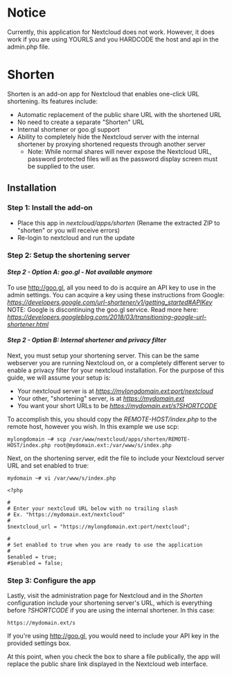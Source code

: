 # Notice
Currently, this application for Nextcloud does not work. However, it does work if you are using YOURLS and you HARDCODE the host and api in the admin.php file.

# Shorten
Shorten is an add-on app for Nextcloud that enables one-click URL shortening. Its features include:
- Automatic replacement of the public share URL with the shortened URL
- No need to create a separate "Shorten" URL
- Internal shortener or goo.gl support
- Ability to completely hide the Nextcloud server with the internal shortener by proxying shortened requests through another server
    - Note: While normal shares will never expose the Nextcloud URL, password protected files will as the password display screen must be supplied to the user.

## Installation

### Step 1: Install the add-on

- Place this app in *nextcloud/apps/shorten* (Rename the extracted ZIP to "shorten" or you will receive errors)
- Re-login to nextcloud and run the update

### Step 2: Setup the shortening server

#### *Step 2 - Option A: goo.gl - Not available anymore*
To use http://goo.gl, all you need to do is acquire  an API key to use in the admin settings. You can acquire  a key using these instructions from Google: *https://developers.google.com/url-shortener/v1/getting_started#APIKey*
NOTE: Google is discontinuing the goo.gl service. Read more here: *https://developers.googleblog.com/2018/03/transitioning-google-url-shortener.html*
  
#### *Step 2 - Option B: Internal shortener and privacy filter*

Next, you must setup your shortening server. This can be the same webserver you are running Nextcloud on, or a completely different server to enable a privacy filter for your nextcloud installation. For the purpose of this guide, we will assume your setup is:
- Your nextcloud server is at *https://mylongdomain.ext:port/nextcloud*
- Your other, "shortening" server, is at *https://mydomain.ext*
- You want your short URLs to be *https://mydomain.ext/s?SHORTCODE*

To accomplish this, you should copy the *REMOTE-HOST/index.php* to the remote host, however you wish. In this example we use scp:
```
mylongdomain ~# scp /var/www/nextcloud/apps/shorten/REMOTE-HOST/index.php root@mydomain.ext:/var/www/s/index.php
```

Next, on the shortening server, edit the file to include your Nextcloud server URL and set enabled to true:
```
mydomain ~# vi /var/www/s/index.php
```
```
<?php

#
# Enter your nextcloud URL below with no trailing slash
# Ex. "https://mydomain.ext/nextcloud"
#
$nextcloud_url = "https://mylongdomain.ext:port/nextcloud";

#
# Set enabled to true when you are ready to use the application
#
$enabled = true;
#$enabled = false;
```

### Step 3: Configure the app

Lastly, visit the administration page for Nextcloud and in the *Shorten* configuration include your shortening server's URL, which is everything before *?SHORTCODE* if you are using the internal shortener. In this case:
```
https://mydomain.ext/s
```
If you're using http://goo.gl, you would need to include your API key in the provided settings box.

At this point, when you check the box to share a file publically, the app will replace the public share link displayed in the Nextcloud web interface.
